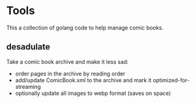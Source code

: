 # Tools

This a collection of golang code to help manage comic books.

## desadulate

Take a comic book archive and make it less sad:

  *  order pages in the archive by reading order
  *  add/update ComicBook.xml to the archive and mark it optimized-for-streaming
  *  optionally update all images to webp format (saves on space)
